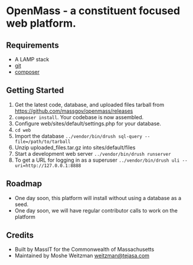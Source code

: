 # OpenMass - a constituent focused web platform.

## Requirements

* A LAMP stack
* [git](https://git-scm.com/downloads)
* [composer](https://getcomposer.org/)

## Getting Started

1. Get the latest code, database, and uploaded files tarball from https://github.com/massgov/openmass/releases
1. `composer install`. Your codebase is now assembled.
1. Configure web/sites/default/settings.php for your database.
1. `cd web`
1. Import the database `../vendor/bin/drush sql-query --file=/path/to/tarball`
1. Unzip uploaded_files.tar.gz into sites/default/files
1. Start a development web server `../vendor/bin/drush runserver`
1. To get a URL for logging in as a superuser `../vendor/bin/drush uli --uri=http://127.0.0.1:8888`

## Roadmap

- One day soon, this platform will install without using a database as a seed.
- One day soon, we will have regular contributor calls to work on the platform

## Credits
- Built by MassIT for the Commonwealth of Massachusetts
- Maintained by Moshe Weitzman <weitzman@tejasa.com>

